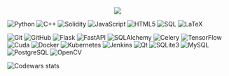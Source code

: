 <div align="center">
	<img src = "https://media.giphy.com/media/KxtZLJlAAwNGUVH2eV/giphy.gif">
</div>

![Python](https://img.shields.io/badge/-Python-000000?style=for-the-badge&logo=python)
![C++](https://img.shields.io/badge/-C++-000000?style=for-the-badge&logo=C%2B%2B&logoColor=00599C)
![Solidity](https://img.shields.io/badge/-Solidity-000000?style=for-the-badge&logo=ethereum)
![JavaScript](https://img.shields.io/badge/-JavaScript-000000?style=for-the-badge&logo=javascript)
![HTML5](https://img.shields.io/badge/-HTML5-000000?style=for-the-badge&logo=HTML5)
![SQL](https://img.shields.io/badge/-SQL-000000?style=for-the-badge&logo=MySQL)
![LaTeX](https://img.shields.io/badge/-LATEX-000000?style=for-the-badge&logo=LaTeX)


![Git](https://img.shields.io/badge/-Git-000000?style=for-the-badge&logo=git&logoColor=F05032)
![GitHub](https://img.shields.io/badge/-GitHub-000000?style=for-the-badge&logo=github&logoColor=FFFFFF)
![Flask](https://img.shields.io/badge/-Flask-000000?style=for-the-badge&logo=flask&logoColor=FFFFFF)
![FastAPI](https://img.shields.io/badge/-FastAPI-000000?style=for-the-badge&logo=FastAPI&logoColor=FFFFFF)
![SQLAlchemy](https://img.shields.io/badge/-SQLAlchemy-000000?style=for-the-badge&logo=Python&logoColor=FFFFFF)
![Celery](https://img.shields.io/badge/-Celery-000000?style=for-the-badge&logo=Celery)
![TensorFlow](https://img.shields.io/badge/-TensorFlow-000000?style=for-the-badge&logo=tensorflow)
![Cuda](https://img.shields.io/badge/-Cuda-000000?style=for-the-badge&logo=nvidia)
![Docker](https://img.shields.io/badge/-Docker-000000?style=for-the-badge&logo=docker)
![Kubernetes](https://img.shields.io/badge/-Kubernetes-000000?style=for-the-badge&logo=kubernetes)
![Jenkins](https://img.shields.io/badge/-Jenkins-000000?style=for-the-badge&logo=jenkins)
![Qt](https://img.shields.io/badge/-Qt-000000?style=for-the-badge&logo=qt)
![SQLite3](https://img.shields.io/badge/-SQLite3-000000?style=for-the-badge&logo=sqlite)
![MySQL](https://img.shields.io/badge/-MySQL-000000?style=for-the-badge&logo=mysql&logoColor=FFFFFF)
![PostgreSQL](https://img.shields.io/badge/-PostgreSQL-000000?style=for-the-badge&logo=PostgreSQL&logoColor=FFFFFF)
![OpenCV](https://img.shields.io/badge/-OpenCV-000000?style=for-the-badge&logo=C%2B%2B&)

![Codewars stats](https://www.codewars.com/users/LeaveMyYard/badges/large)
